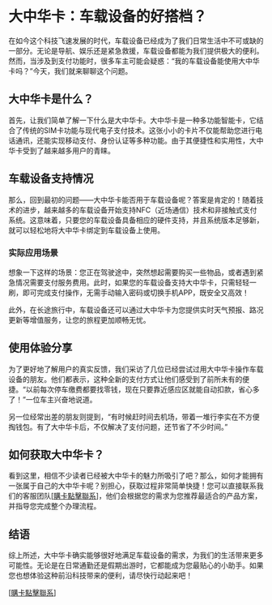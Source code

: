 # 大中华卡：车载设备的好搭档？

在如今这个科技飞速发展的时代，车载设备已经成为了我们日常生活中不可或缺的一部分。无论是导航、娱乐还是紧急救援，车载设备都能为我们提供极大的便利。然而，当涉及到支付功能时，很多车主可能会疑惑：“我的车载设备能使用大中华卡吗？”今天，我们就来聊聊这个问题。

## 大中华卡是什么？

首先，让我们简单了解一下什么是大中华卡。大中华卡是一种多功能智能卡，它结合了传统的SIM卡功能与现代电子支付技术。这张小小的卡片不仅能帮助您进行电话通讯，还能实现移动支付、身份认证等多种功能。由于其便捷性和实用性，大中华卡受到了越来越多用户的青睐。

## 车载设备支持情况

那么，回到最初的问题——大中华卡能否用于车载设备呢？答案是肯定的！随着技术的进步，越来越多的车载设备开始支持NFC（近场通信）技术和非接触式支付系统。这意味着，只要您的车载设备具备相应的硬件支持，并且系统版本足够新，就可以轻松地将大中华卡绑定到车载设备上使用。

### 实际应用场景

想象一下这样的场景：您正在驾驶途中，突然想起需要购买一些物品，或者遇到紧急情况需要支付服务费用。此时，如果您的车载设备支持大中华卡，只需轻轻一刷，即可完成支付操作，无需手动输入密码或切换手机APP，既安全又高效！

此外，在长途旅行中，车载设备还可以通过大中华卡为您提供实时天气预报、路况更新等增值服务，让您的旅程更加顺畅无忧。

## 使用体验分享

为了更好地了解用户的真实反馈，我们采访了几位已经尝试过用大中华卡操作车载设备的朋友。他们都表示，这种全新的支付方式让他们感受到了前所未有的便捷。“以前每次停车缴费都要找零钱，现在只要靠近感应区就能自动扣款，省心多了！”一位车主兴奋地说道。

另一位经常出差的朋友则提到，“有时候赶时间去机场，带着一堆行李实在不方便掏钱包。有了大中华卡后，不仅解决了支付问题，还节省了不少时间。”

## 如何获取大中华卡？

看到这里，相信不少读者已经被大中华卡的魅力所吸引了吧？那么，如何才能拥有一张属于自己的大中华卡呢？别担心，获取过程非常简单快捷！您可以直接联系我们的客服团队[[購卡點擊聯系](https://t.me/s/esim1088)]，他们会根据您的需求为您推荐最适合的产品方案，并指导您完成整个办理流程。

## 结语

综上所述，大中华卡确实能够很好地满足车载设备的需求，为我们的生活带来更多可能性。无论是在日常通勤还是假期出游时，它都能成为您最贴心的小助手。如果您也想体验这种前沿科技带来的便利，请尽快行动起来吧！

[[購卡點擊聯系](https://t.me/s/esim1088)]